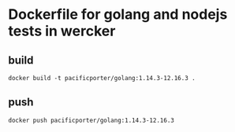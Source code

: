 # Dockerfile for golang and nodejs tests in wercker

## build

```
docker build -t pacificporter/golang:1.14.3-12.16.3 .
```

## push

```
docker push pacificporter/golang:1.14.3-12.16.3
```
